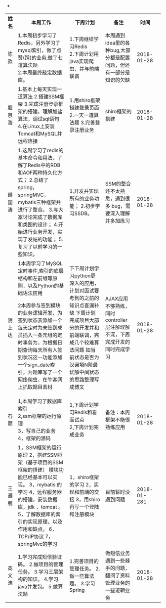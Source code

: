 
<table class="tg">
  <tr>
    <th class="tg-yw4l">姓名</th>
    <th class="tg-yw4l">本周工作</th>
    <th class="tg-yw4l">下周计划</th>
    <th class="tg-yw4l">备注</th>
    <th class="tg-yw4l">时间</th>
  </tr>
  <tr>
    <td class="tg-yw4l">陈款</td>
    <td class="tg-yw4l">
      1.本周初步学习了Redis，另外学习了mysql索引，做了点赞(踩)的业务,做了七道算法题<br>
      2.本周最终敲定数据库。
   </td>
    <td class="tg-yw4l">
      1.下周继续学习Redis<br>
      2.下周计划用java实现爬虫，并与前端联调
    </td>
    <td class="tg-yw4l">
      本周遇到idea里的各种bug,大部分都是配置问题，但还有一部分是知识的欠缺
    </td>
    <td class="tg-yw4l">
      2018-01-28
    </td>
  </tr>
  <tr>
    <td class="tg-yw4l">殷京浩</td>
    <td class="tg-yw4l">
       1.基本上每天实现一道算法
       2.搭建SSM框架
       3.完成注册登录框架的搭建，理解加盐算法，调试sql语句
       4.在Linux上安装Tomcat和MySQL并远程连接
 </td>
    <td class="tg-yw4l">
      1.用shiro框架搭建登录页面
      2.一天一道算法题
      3.完善登录注册业务
    </td>
    <td class="tg-yw4l">
      shiro框架的搭建
            </td>
    <td class="tg-yw4l">
       2018-01-28
    </td>
  </tr>
  <tr>
   <tr>
    <td class="tg-yw4l">缑国涛</td>
    <td class="tg-yw4l"> 
      1.这周学习了redis的基本命令和用法，了解了Redis中的RDB和AOF两种持久化方式；
      2.总结了spring，springMVC，mybatis三种框架并进行了整合。
      3.与大家讨论完成了数据库和类图的设计；
      4.开始进行业务开发，实现了发帖的功能；
      5.复习了以前学习的一些知识。
    </td>
    <td class="tg-yw4l">
      1.开发并实现所有的业务功能；
      2.初步学习SSDB。
   </td>
     <td class="tg-yw4l">
      SSM的整合还不太熟悉，遇到很多  bug，需要深入理解并多加练习
    </td>
    <td class="tg-yw4l">
         2018-01-28
    </td>
  </tr>
  </tr>
  <tr>
    <td class="tg-yw4l">阴上达</td>  
          
-    <td class="tg-yw4l">1本周学习了MySQL定时事件,索引的底层结构和左前缀等原则，以及Python的基础语法应用
2本周参与签到模块的业务逻辑开发，为签到状态表添加一个每天定时为未签到成员插入一条元组的定时事务为，为根据日期查询每天所有人签到状况这一功能添加一个sign_date索引，为题库写了一个网络爬虫，在牛客网上抓取题目素材
</td>  
          
  <td class="tg-yw4l">下下周计划学习python更深入的应用，计划对面试要考到的之前的知识点查漏补缺
下周计划完成项目大部分的开发并和前端联调，完成几个较难算法问题  如当前状态是否为汉诺塔N阶最优解中间状态的思路整理写成博文</td>  
              <td class="tg-yw4l">AJAX应用不够熟练，同时controller层注解理解不深，下周完成开发的同时完成学习</td>  
                  <td class="tg-yw4l">2018-01-28</td>  
  </tr>
  <tr>
    <td class="tg-yw4l">石颢</td>
    <td class="tg-yw4l">
      1,本周学习了数据库索引    <br>
      2,ssm框架的运行原理  <br>
      3，写自己的业务  <br>
      4，框架的源码 
    </td>
    <td class="tg-yw4l">
      1,下周计划学习Redis和看面试点<br>
      2,下周计划完成业务
    </td>
    <td class="tg-yw4l">
      备注：本周框架不能很熟练应用
    </td>
    <td class="tg-yw4l">
        2018-01-28
    </td>
  </tr>
  <tr>
    <td class="tg-yw4l">王遵鹏</td>
    <td class="tg-yw4l">
      1，SSM框架的运行原理
      2，搭建SSM框架（基于项目的SSM框架的搭建）
      模块功能已经基本可以实现。
      3，mybatis  的学习
      4，远程服务器的搭建，安装数据库，jdk  ，tomcat  。
      5，了解数据库的索引的实现原理，以及作用和缺点。
      6，TCP/IP协议
      7，springMvc的学习
    </td>
    <td class="tg-yw4l">
      1，shiro框架的学习
      2，实现和前端的交接
      3，用shiro再写一个登陆和注册模块
    </td>
    <td class="tg-yw4l">
      目前暂时没遇到问题
    </td>
    <td class="tg-yw4l">2018-01-281</td>
    <td class="tg-yw4l"></td>

  </tr><tr>
   <td class="tg-yw4l">高文浩</td>
    <td class="tg-yw4l">
      1.学习完成短信验证码。
      2.做项目的管理任务。
      3.学习三层架构的知识。
      4.学习java并发包。
      5.做算法题
    </td>
    <td class="tg-yw4l">
     1.完善项目的管理任务。
     2.做一些算法题。
     3.学习Spring
    <td class="tg-yw4l">做短信业务遇到一些棘手的问题，翻阅了资料
管理业务的一些逻辑业务</td>
    <td class="tg-yw4l">2018-01-28</td>
  </tr>
</table>
